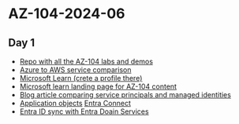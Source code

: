 # AZ-104-2024-06

## Day 1 

- [Repo with all the AZ-104 labs and demos](https://github.com/MicrosoftLearning/AZ-104-MicrosoftAzureAdministrator)
- [Azure to AWS service comparison](
https://learn.microsoft.com/en-us/azure/architecture/aws-professional/services)
- [Microsoft Learn (crete a profile there)](
https://learn.microsoft.com/en-us/)
- [Microsoft learn landing page for AZ-104 content](https://learn.microsoft.com/en-us/credentials/certifications/azure-administrator/?practice-assessment-type=certification)
- [Blog article comparing service principals and managed identities](https://devblogs.microsoft.com/devops/demystifying-service-principals-managed-identities/)
- [Application objects](https://learn.microsoft.com/en-us/entra/identity-platform/app-objects-and-service-principals?tabs=browser)
  [Entra Connect](https://learn.microsoft.com/en-us/entra/identity/hybrid/connect/whatis-azure-ad-connect)
- [Entra ID sync with Entra Doain Services](https://learn.microsoft.com/en-us/entra/identity/domain-services/synchronization) 
